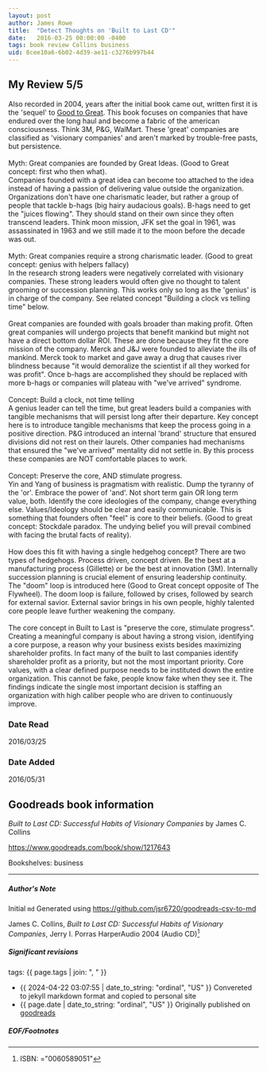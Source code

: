 ```yaml
---
layout: post
author: James Rowe
title:  "Detect Thoughts on 'Built to Last CD'"
date:   2016-03-25 00:00:00 -0400
tags: book review Collins business
uid: 8cee10a6-6b02-4d39-ae11-c3276b997b44
---
```


<!-- highly dependent on how you personally use jekyll templates, and how you want this to show up -->
<!-- escape any jekyll keys with double brackets -->

## My Review 5/5

Also recorded in 2004, years after the initial book came out, written first it is the 'sequel' to [Good to Great](https://www.goodreads.com/book/show/76865). This book focuses on companies that have endured over the long haul and become a fabric of the american consciousness. Think 3M, P&G, WalMart. These 'great' companies are classified as 'visionary companies' and aren't marked by trouble-free pasts, but persistence.<br/><br/>Myth: Great companies are founded by Great Ideas. (Good to Great concept: first who then what).<br/>Companies founded with a great idea can become too attached to the idea instead of having a passion of delivering value outside the organization. Organizations don't have one charismatic leader, but rather a group of people that tackle b-hags (big hairy audacious goals). B-hags need to get the "juices flowing". They should stand on their own since they often transcend leaders. Think moon mission, JFK set the goal in 1961, was assassinated in 1963 and we still made it to the moon before the decade was out.<br/><br/>Myth: Great companies require a strong charismatic leader. (Good to great concept: genius with helpers fallacy)<br/>In the research strong leaders were negatively correlated with visionary companies. These strong leaders would often give no thought to talent grooming or succession planning. This works only so long as the 'genius' is in charge of the company. See related concept "Building a clock vs telling time" below.<br/><br/>Great companies are founded with goals broader than making profit. Often great companies will undergo projects that benefit mankind but might not have a direct bottom dollar ROI. These are done because they fit the core mission of the company. Merck and J&J were founded to alleviate the ills of mankind. Merck took to market and gave away a drug that causes river blindness because "it would demoralize the scientist if all they worked for was profit". Once b-hags are accomplished they should be replaced with more b-hags or companies will plateau with "we've arrived" syndrome.<br/><br/>Concept: Build a clock, not time telling<br/>A genius leader can tell the time, but great leaders build a companies with tangible mechanisms that will persist long after their departure. Key concept here is to introduce tangible mechanisms that keep the process going in a positive direction. P&G introduced an internal 'brand' structure that ensured divisions did not rest on their laurels. Other companies had mechanisms that ensured the "we've arrived" mentality did not settle in. By this process these companies are NOT comfortable places to work.<br/><br/>Concept: Preserve the core, AND stimulate progress.<br/>Yin and Yang of business is pragmatism with realistic. Dump the tyranny of the 'or'. Embrace the power of 'and'. Not short term gain OR long term value, both. Identify the core ideologies of the company, change everything else. Values/Ideology should be clear and easily communicable. This is something that founders often "feel" is core to their beliefs. (Good to great concept: Stockdale paradox. The undying belief you will prevail combined with facing the brutal facts of reality). <br/><br/>How does this fit with having a single hedgehog concept? There are two types of hedgehogs. Process driven, concept driven. Be the best at a manufacturing process (Gillette) or be the best at innovation (3M). Internally succession planning is crucial element of ensuring leadership continuity. The "doom" loop is introduced here (Good to Great concept opposite of The Flywheel). The doom loop is failure, followed by crises, followed by search for external savior. External savior brings in his own people, highly talented core people leave further weakening the company.<br/><br/>The core concept in Built to Last is "preserve the core, stimulate progress". Creating a meaningful company is about having a strong vision, identifying a core purpose, a reason why your business exists besides maximizing shareholder profits. In fact many of the built to last companies identify shareholder profit as a priority, but not the most important priority. Core values, with a clear defined purpose needs to be instituted down the entire organization. This cannot be fake, people know fake when they see it. The findings indicate the single most important decision is staffing an organization with high caliber people who are driven to continuously improve.

### Date Read
2016/03/25

### Date Added
2016/05/31

## Goodreads book information

*Built to Last CD: Successful Habits of Visionary Companies* by James C. Collins

https://www.goodreads.com/book/show/1217643

Bookshelves: business

---

##### Author's Note

Initial `md` Generated using https://github.com/jsr6720/goodreads-csv-to-md

James C. Collins, *Built to Last CD: Successful Habits of Visionary Companies*, Jerry I. Porras HarperAudio 2004 (Audio CD)[^1]

##### Significant revisions

tags: {{ page.tags | join: ", " }} <!-- todo move this somewhere -->

- {{ 2024-04-22 03:07:55 | date_to_string: "ordinal", "US" }} Convereted to jekyll markdown format and copied to personal site
- {{ page.date | date_to_string: "ordinal", "US" }} Originally published on [goodreads](https://www.goodreads.com)

##### EOF/Footnotes

[^1]: ISBN: ="0060589051"